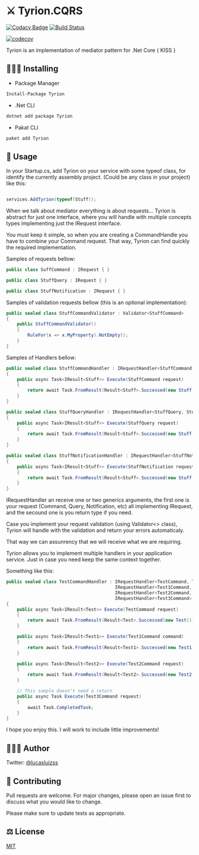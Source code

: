 # ⚔️ Tyrion.CQRS

[![Codacy Badge](https://api.codacy.com/project/badge/Grade/a2592f3d2693409cb997ea957c2c4a5f)](https://app.codacy.com/manual/lucasluizss/Tyrion.CQRS?utm_source=github.com&utm_medium=referral&utm_content=lucasluizss/Tyrion.CQRS&utm_campaign=Badge_Grade_Dashboard)
[![Build Status](https://lucasluizssdev.visualstudio.com/Tyrion.CQRS/_apis/build/status/lucasluizss.Tyrion.CQRS?branchName=master)](https://lucasluizssdev.visualstudio.com/Tyrion.CQRS/_build/latest?definitionId=1&branchName=master)

[![codecov](https://codecov.io/gh/lucasluizss/Tyrion.CQRS/branch/master/graph/badge.svg)](https://codecov.io/gh/lucasluizss/Tyrion.CQRS)

Tyrion is an implementation of mediator pattern for .Net Core
{ KISS }

## 👨🏽‍💻 Installing

-	Package Manager
```bash
Install-Package Tyrion
```

-	.Net CLI
```bash
dotnet add package Tyrion
```

-	Pakat CLI
```bash
paket add Tyrion 
```

## 🧾 Usage

In your Startup.cs, add Tyrion on your service with some typeof class, for identify the currently assembly project. (Could be any class in your project) like this:

```csharp

services.AddTyrion(typeof(Stuff));

```

When we talk about mediator everything is about requests... Tyrion is abstract for just one interface, where you will handle with multiple concepts types implementing just the IRequest interface.

You must keep it simple, so when you are creating a CommandHandle you have to combine your Command request. That way, Tyrion can find quickly the required implementation.

Samples of requests bellow:

```csharp
public class SuffCommand : IRequest { }

public class StuffQuery : IRequest { }

public class StuffNotification : IRequest { }
```

Samples of validation requests bellow (this is an optional implementation):

```csharp
public sealed class StuffCommandValidator : Validator<StuffCommand>
{
	public StuffCommandValidator()
	{
		RuleFor(x => x.MyProperty).NotEmpty();
	}
}
```

Samples of Handlers bellow:

```csharp
public sealed class StuffCommandHandler : IRequestHandler<StuffCommand, Stuff>
{
	public async Task<IResult<Stuff>> Execute(StuffCommand request)
	{
		return await Task.FromResult(Result<Stuff>.Successed(new Stuff()));
	}
}

public sealed class StuffQueryHandler : IRequestHandler<StuffQuery, Stuff>
{
	public async Task<IResult<Stuff>> Execute(StuffQuery request)
	{
		return await Task.FromResult(Result<Stuff>.Successed(new Stuff()));
	}
}

public sealed class StuffNotificationHandler : IRequestHandler<StuffNotification, Stuff>
{
	public async Task<IResult<Stuff>> Execute(StuffNotification request)
	{
		return await Task.FromResult(Result<Stuff>.Successed(new Stuff()));
	}
}
```

IRequestHandler an receive one or two generics arguments, the first one is your request (Command, Query, Notification, etc) all implementing IRequest, and the secound one is you return type if you need.

Case you implement your request validation (using Validator<> class), Tyrion will handle with the validation and return your errors automaticaly.

That way we can assunrency that we will receive what we are requiring.

Tyrion allows you to implement multiple handlers in your application service. Just in case you need keep the same context together.

Something like this:

```csharp
public sealed class TestCommandHandler : IRequestHandler<TestCommand, Test>,
										 IRequestHandler<Test1Command, Test1>,
										 IRequestHandler<Test2Command, Test2>,
										 IRequestHandler<Test3Command>,
{
	public async Task<IResult<Test>> Execute(TestCommand request)
	{
		return await Task.FromResult(Result<Test>.Successed(new Test()));
	}

	public async Task<IResult<Test1>> Execute(Test1Command command)
	{
		return await Task.FromResult(Result<Test1>.Successed(new Test1()));
	}

	public async Task<IResult<Test2>> Execute(Test2Command request)
	{
		return await Task.FromResult(Result<Test2>.Successed(new Test2()));
	}

	// This sample doesn't need a return
	public async Task Execute(Test3Command request)
	{
		await Task.CompletedTask;
	}
}
```

I hope you enjoy this. I will work to include little improvements!

## 🙋🏽‍♂️ Author

Twitter: [@lucasluizss](https://twitter.com/lucasluizss)

## 📝 Contributing
Pull requests are welcome. For major changes, please open an issue first to discuss what you would like to change.

Please make sure to update tests as appropriate.

## ⚖️ License
[MIT](https://choosealicense.com/licenses/mit/)
